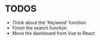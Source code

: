 # TODOS

 - Think about the 'Keyword' function
 - Finish the search function
 - Move the dashboard from Vue to React
